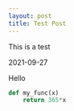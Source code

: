 ```yaml
---
layout: post
title: Test Post
---
```


This is a test

2021-09-27

Hello
```python
def my_func(x)
    return 365*x

```